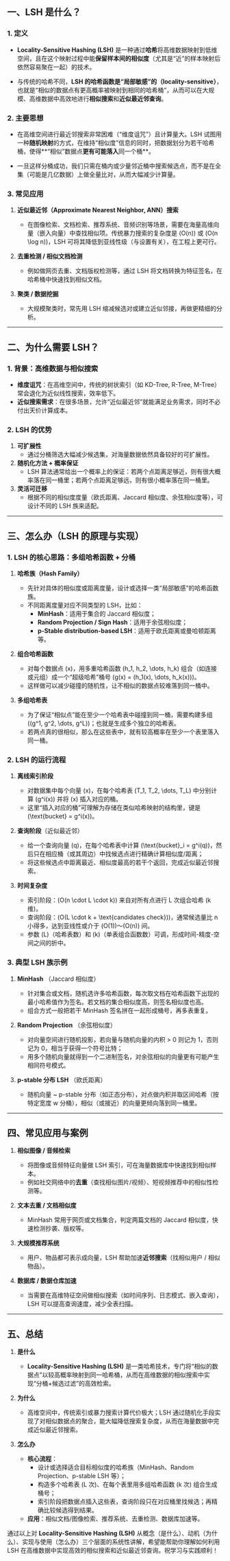 ## 一、LSH 是什么？

### 1. 定义

- **Locality-Sensitive Hashing (LSH)** 是一种通过**哈希**将高维数据映射到低维空间，且在这个映射过程中能**保留样本间的相似度**（尤其是“近”的样本映射后依然容易聚在一起）的技术。

- 与传统的哈希不同，**LSH 的哈希函数是“局部敏感”的（locality-sensitive）**，也就是“相似的数据点有更高概率被映射到相同的哈希桶”，从而可以在大规模、高维数据中高效地进行**相似搜索**和**近似最近邻查询**。

### 2. 主要思想

- 在高维空间进行最近邻搜索非常困难（“维度诅咒”）且计算量大。LSH 试图用一种**随机映射**的方式，在维持“相似度”信息的同时，把数据划分为若干哈希桶，使得**“相似”数据点**更有可能落入**同一个桶**。

- 一旦这样分桶成功，我们只需在桶内或少量邻近桶中搜索候选点，而不是在全集（可能是几亿数据）上做全量比对，从而大幅减少计算量。

### 3. 常见应用

1. **近似最近邻（Approximate Nearest Neighbor, ANN）搜索**

   - 在图像检索、文档检索、推荐系统、音频识别等场景，需要在海量高维向量（嵌入向量）中查找相似项。传统暴力搜索的复杂度是 \(O(n)\) 或 \(O(n \log n)\)，LSH 可将其降低到亚线性级（与设置有关），在工程上更可行。

2. **去重检测 / 相似文档检测**

   - 例如做网页去重、文档版权检测等，通过 LSH 将文档转换为特征签名，在哈希桶中快速找到相似文档。

3. **聚类 / 数据挖掘**
   - 大规模聚类时，常先用 LSH 缩减候选对或建立近似邻接，再做更精细的分析。

---

## 二、为什么需要 LSH？

### 1. 背景：高维数据与相似搜索

- **维度诅咒**：在高维空间中，传统的树状索引（如 KD-Tree, R-Tree, M-Tree）常会退化为近似线性搜索，效率低下。
- **近似搜索需求**：在很多场景，允许“近似最近邻”就能满足业务需求，同时不必付出天价计算成本。

### 2. LSH 的优势

1. **可扩展性**
   - 通过分桶筛选大幅减少候选集，对海量数据依然具备较好的可扩展性。
2. **随机化方法 + 概率保证**
   - LSH 算法通常给出一个概率上的保证：若两个点距离足够近，则有很大概率落在同一桶里；若两个点距离足够远，则有很小概率落在同一桶里。
3. **灵活可迁移**
   - 根据不同的相似度度量（欧氏距离、Jaccard 相似度、余弦相似度等），可设计不同的 LSH 族来适配。

---

## 三、怎么办（LSH 的原理与实现）

### 1. LSH 的核心思路：多组哈希函数 + 分桶

1. **哈希族（Hash Family）**

   - 先针对具体的相似度或距离度量，设计或选择一类“局部敏感”的哈希函数族。
   - 不同距离度量对应不同类型的 LSH，比如：
     - **MinHash**：适用于集合的 Jaccard 相似度；
     - **Random Projection / Sign Hash**：适用于余弦相似度；
     - **p-Stable distribution-based LSH**：适用于欧氏距离或曼哈顿距离等。

2. **组合哈希函数**

   - 对每个数据点 \(x\)，用多重哈希函数 \(h_1, h_2, \dots, h_k\) 组合（如连接或元组）成一个“超级哈希”桶号 \(g(x) = (h_1(x), \dots, h_k(x))\)。
   - 这样做可以减少碰撞的随机性，让不相似的数据点较难落到同一桶中。

3. **多组哈希表**
   - 为了保证“相似点”能在至少一个哈希表中碰撞到同一桶，需要构建多组 \((g^1, g^2, \dots, g^L)\)；也就是生成多个独立的哈希表。
   - 若两点真的很相似，那么在这些表中，就有较高概率在至少一个表里落入同一桶。

### 2. LSH 的运行流程

1. **离线索引阶段**

   - 对数据集中每个向量 \(x\)，在每个哈希表 \(T_1, T_2, \dots, T_L\) 中分别计算 \(g^i(x)\) 并将 \(x\) 插入对应的桶。
   - 这里“插入对应的桶”可理解为存储在类似哈希映射的结构里，键是 \(\text{bucket} = g^i(x)\)。

2. **查询阶段**（近似最近邻）

   - 给一个查询向量 \(q\)，在每个哈希表中计算 \(\text{bucket}\_i = g^i(q)\)，然后只在相应桶（或其周边）中找候选点进行精确计算相似度/距离；
   - 将这些候选点中距离最近、相似度最高的若干个返回，完成近似最近邻搜索。

3. **时间复杂度**
   - 索引阶段：\(O(n \cdot L \cdot k)\) 来自对所有点进行 L 次组合哈希 (k 维)。
   - 查询阶段：\(O(L \cdot k + \text{candidates check})\)，通常候选量比 n 小得多，达到亚线性或介于 \(O(1)\)～\(O(n)\) 间。
   - 参数 \(L\)（哈希表数）和 \(k\)（单表组合函数数）可调，形成时间-精度-空间之间的折中。

### 3. 典型 LSH 族示例

1. **MinHash** （Jaccard 相似度）

   - 针对集合或文档，随机选许多哈希函数，每次取文档在哈希函数下出现的最小哈希值作为签名。若文档的集合相似度高，则签名相似度也高。
   - 组合方式一般把若干 MinHash 签名拼在一起形成桶号，再多表重复。

2. **Random Projection** （余弦相似度）

   - 对向量空间进行随机投影，若向量与随机向量的内积 > 0 则记为 1，否则记为 0，相当于获得一个符号比特；
   - 用多个随机向量就得到一个二进制签名，对余弦相似的向量更有可能产生相同符号模式。

3. **p-stable 分布 LSH** （欧氏距离）
   - 随机向量 ~ p-stable 分布（如正态分布），对点做内积并取区间哈希（按特定宽度 w 分桶），相似（或接近）的向量更倾向落到同一桶里。

---

## 四、常见应用与案例

1. **相似图像 / 音频检索**

   - 将图像或音频特征向量做 LSH 索引，可在海量数据库中快速找到相似样本。
   - 例如社交网络中的**去重**（查找相似图片/视频）、短视频推荐中的相似性检测等。

2. **文本去重 / 文档相似度**

   - MinHash 常用于网页或文档集合，判定两篇文档的 Jaccard 相似度，快速检测抄袭、版权等。

3. **大规模推荐系统**

   - 用户、物品都可表示成向量，LSH 帮助加速**近邻搜索**（找相似用户 / 相似物品）。

4. **数据库 / 数据仓库加速**
   - 当需要在高维特征空间做相似搜索（如时间序列、日志模式、嵌入查询），LSH 可以提高查询速度，减少全表扫描。

---

## 五、总结

1. **是什么**

   - **Locality-Sensitive Hashing (LSH)** 是一类哈希技术，专门将“相似的数据点”以较高概率映射到同一哈希桶，从而在高维数据的相似搜索中实现“分桶+候选过滤”的高效检索。

2. **为什么**

   - 高维空间中，传统索引或暴力搜索计算代价极大；LSH 通过随机化手段实现了对相似数据点的聚合，能大幅降低搜索复杂度，从而在海量数据中完成近似最近邻搜索。

3. **怎么办**
   - **核心流程**：
     - 设计或选择适合目标相似度的哈希族（MinHash、Random Projection、p-stable LSH 等）；
     - 构造多个哈希表 (L 次)、在每个表里用多组哈希函数 (k 次) 组合生成桶号；
     - 索引阶段把数据点插入这些表，查询阶段只在对应桶里找候选；再精确比较候选得到结果。
   - **应用**：相似文档/图像检索、推荐系统、去重检测、数据库加速等。

通过以上对 **Locality-Sensitive Hashing (LSH)** 从概念（是什么）、动机（为什么）、实现与使用（怎么办）三个层面的系统性讲解，希望能帮助你理解如何利用 LSH 在高维数据中实现高效的相似搜索和近似最近邻查询。祝学习与实践顺利！
